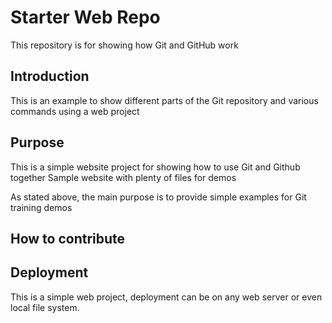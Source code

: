 # Starter Web Repo

This repository is for showing how Git and GitHub work

## Introduction
This is an example to show different parts of the Git repository and various commands using a web project

## Purpose
This is a simple website project for showing how to use Git and Github together
Sample website with plenty of files for demos


As stated above, the main purpose is to provide simple examples for Git training demos
## How to contribute


## Deployment
This is a simple web project, deployment can be on any web server or even local file system.